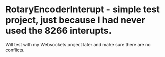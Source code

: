 # RotaryEncoderInterupt - simple test project, just because I had never used the 8266 interupts.
Will test with my Websockets project later and make sure there are no conflicts.
